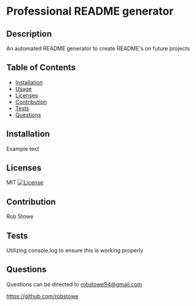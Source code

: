 
# Professional README generator

## Description
An automated README generator to create README's on future projects

## Table of Contents
- [Installation](#Installation)
- [Usage](#Usage)
- [Licenses](#licenses)
- [Contribution](#contribution)
- [Tests](#test)
- [Questions](#Questions)

## Installation
Example text

## Licenses
MIT
[![License](https://img.shields.io/badge/License-MIT-green.svg)](https://opensource.org/licenses/MIT)

## Contribution
Rob Stowe

## Tests
Utilizing console.log to ensure this is working properly

## Questions
Questions can be directed to robstowe94@gmail.com

https://github.com/robstowe
